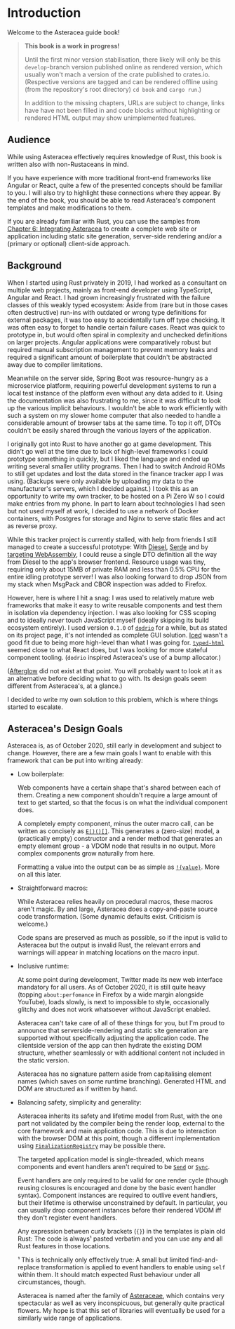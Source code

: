 # Introduction

Welcome to the Asteracea guide book!

> **This book is a work in progress!**
>
> Until the first minor version stabilisation, there likely will only be this `develop`-branch version published online as rendered version, which usually won't mach a version of the crate published to crates.io. (Respective versions are tagged and can be rendered offline using (from the repository's root directory) `cd book` and `cargo run`.)
>
> In addition to the missing chapters, URLs are subject to change, links have have not been filled in and code blocks without highlighting or rendered HTML output may show unimplemented features.

## Audience

While using Asteracea effectively requires knowledge of Rust, this book is written also with non-Rustaceans in mind.

If you have experience with more traditional front-end frameworks like Angular or React, quite a few of the presented concepts should be familiar to you. I will also try to highlight these connections where they appear. By the end of the book, you should be able to read Asteracea's component templates and make modifications to them.

If you are already familiar with Rust, you can use the samples from [Chapter&nbsp;6: Integrating Asteracea] to create a complete web site or application including static site generation, server-side rendering and/or a (primary or optional) client-side approach.

[Chapter&nbsp;6: Integrating Asteracea]: TK

## Background

When I started using Rust privately in 2019, I had worked as a consultant on multiple web projects, mainly as front-end developer using TypeScript, Angular and React. I had grown increasingly frustrated with the failure classes of this weakly typed ecosystem: Aside from (rare but in those cases often destructive) run-ins with outdated or wrong type definitions for external packages, it was too easy to accidentally turn off type checking. It was often easy to forget to handle certain failure cases. React was quick to prototype in, but would often spiral in complexity and unchecked definitions on larger projects. Angular applications were comparatively robust but required manual subscription management to prevent memory leaks and required a significant amount of boilerplate that couldn't be abstracted away due to compiler limitations.

Meanwhile on the server side, Spring Boot was resource-hungry as a microservice platform, requiring powerful development systems to run a local test instance of the platform even without any data added to it. Using the documentation was also frustrating to me, since it was difficult to look up the various implicit behaviours. I wouldn't be able to work efficiently with such a system on my slower home computer that also needed to handle a considerable amount of browser tabs at the same time. To top it off, DTOs couldn't be easily shared through the various layers of the application.

I originally got into Rust to have another go at game development. This didn't go well at the time due to lack of high-level frameworks I could prototype something in quickly, but I liked the language and ended up writing several smaller utility programs. Then I had to switch Android ROMs to still get updates and lost the data stored in the finance tracker app I was using. (Backups were only available by uploading my data to the manufacturer's servers, which I decided against.) I took this as an opportunity to write my own tracker, to be hosted on a Pi Zero W so I could make entries from my phone. In part to learn about technologies I had seen but not used myself at work, I decided to use a network of Docker containers, with Postgres for storage and Nginx to serve static files and act as reverse proxy.

While this tracker project is currently stalled, with help from friends I still managed to create a successful prototype: With [Diesel], [Serde] and by [targeting WebAssembly], I could reuse a single DTO definition all the way from Diesel to the app's browser frontend. Resource usage was tiny, requiring only about 15MB of private RAM and less than 0.5% CPU for the entire idling prototype server! I was also looking forward to drop JSON from my stack when MsgPack and CBOR inspection was added to Firefox.

[Diesel]: https://diesel.rs/
[Serde ]: https://serde.rs/
[targeting WebAssembly]: https://www.rust-lang.org/what/wasm

However, here is where I hit a snag: I was used to relatively mature web frameworks that make it easy to write reusable components and test them in isolation via dependency injection. I was also looking for CSS scoping and to ideally *never* touch JavaScript myself (ideally skipping its build ecosystem entirely). I used version `0.1.0` of [`dodrio`] for a while, but as stated on its project page, it's not intended as complete GUI solution. [Iced] wasn't a good fit due to being more high-level than what I was going for. [`typed-html`] seemed close to what React does, but I was looking for more stateful component tooling. (`dodrio` inspired Asteracea's use of a bump allocator.)

[`dodrio`]: https://lib.rs/crates/dodrio
[Iced]: https://github.com/hecrj/iced
[`typed-html`]: https://github.com/bodil/typed-html

([Afterglow] did not exist at that point. You will probably want to look at it as an alternative before deciding what to go with. Its design goals seem different from Asteracea's, at a glance.)

[Afterglow]: https://github.com/extraymond/afterglow

I decided to write my own solution to this problem, which is where things started to escalate.

## Asteracea's Design Goals

Asteracea is, as of October 2020, still early in development and subject to change. However, there are a few main goals I want to enable with this framework that can be put into writing already:

- Low boilerplate:

  Web components have a certain shape that's shared between each of them. Creating a new component shouldn't require a large amount of text to get started, so that the focus is on what the individual component does.

  A completely empty component, minus the outer macro call, can be written as concisely as [`E()()[]`](./static_components/empty_component.md). This generates a (zero-size) model, a (practically empty) constructor and a render method that generates an empty element group - a VDOM node that results in no output. More complex components grow naturally from here.

  Formatting a value into the output can be as simple as [`!{value}`](). More on all this later.

- Straightforward macros:

  While Asteracea relies heavily on procedural macros, these macros aren't magic. By and large, Asteracea does a copy-and-paste source code transformation. (Some dynamic defaults exist. Criticism is welcome.)

  Code spans are preserved as much as possible, so if the input is valid to Asteracea but the output is invalid Rust, the relevant errors and warnings will appear in matching locations on the macro input.

- Inclusive runtime:

  At some point during development, Twitter made its new web interface mandatory for all users. As of October 2020, it is still quite heavy (topping `about:perfomance` in Firefox by a wide margin alongside YouTube), loads slowly, is next to impossible to style, occasionally glitchy and does not work whatsoever without JavaScript enabled.

  Asteracea can't take care of all of these things for you, but I'm proud to announce that serverside-rendering and static site generation are supported without specifically adjusting the application code. The clientside version of the app can then hydrate the existing DOM structure, whether seamlessly or with additional content not included in the static version.

  Asteracea has no signature pattern aside from capitalising element names (which saves on some runtime branching). Generated HTML and DOM are structured as if written by hand.

- Balancing safety, simplicity and generality:

  Asteracea inherits its safety and lifetime model from Rust, with the one part not validated by the compiler being the render loop, external to the core framework and main application code. This is due to interaction with the browser DOM at this point, though a different implementation using [`FinalizationRegistry`] may be possible there.

  [`FinalizationRegistry`]: https://developer.mozilla.org/en-US/docs/Web/JavaScript/Reference/Global_Objects/FinalizationRegistry

  The targeted application model is single-threaded, which means components and event handlers aren't required to be [`Send`] or [`Sync`].

  [`Send`]: https://doc.rust-lang.org/stable/std/marker/trait.Send.html
  [`Sync`]: https://doc.rust-lang.org/stable/std/marker/trait.Sync.html

  Event handlers are only required to be valid for one render cycle (though reusing closures is encouraged and done by the basic event handler syntax). Component instances are required to outlive event handlers, but their lifetime is otherwise unconstrained by default. In particular, you can usually drop component instances before their rendered VDOM iff they don't register event handlers.

  Any expression between curly brackets (`{}`) in the templates is plain old Rust: The code is always¹ pasted verbatim and you can use any and all Rust features in those locations.

  ¹ This is technically only effectively true: A small but limited find-and-replace transformation is applied to event handlers to enable using `self` within them. It should match expected Rust behaviour under all circumstances, though.

  Asteracea is named after the family of [Asteraceae], which contains very spectacular as well as very inconspicuous, but generally quite practical flowers. My hope is that this set of libraries will eventually be used for a similarly wide range of applications.

  [Asteraceae]: https://en.wikipedia.org/w/index.php?title=Asteraceae&oldid=982133740
